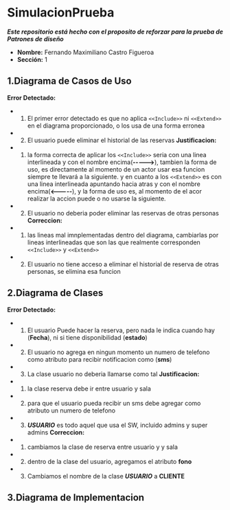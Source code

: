 # SimulacionPrueba
***Este repositorio está hecho con el proposito de reforzar para la prueba de Patrones de diseño***
- **Nombre:** Fernando Maximiliano Castro Figueroa
- **Sección:** 1

## 1.Diagrama de Casos de Uso
**Error Detectado:**
- 1. El primer error detectado es que no aplica `<<Include>>` ni `<<Extend>>` en el diagrama proporcionado, o los usa de una forma erronea
- 2. El usuario puede eliminar el historial de las reservas
**Justificacion:**
- 1. la forma correcta de aplicar los `<<Include>>` seria con una linea interlineada y con el nombre encima(**----->**), tambien la forma de uso, es directamente al momento de un actor usar esa funcion siempre te llevará a la siguiente.
     y en cuanto a los `<<Extend>>` es con una linea interlineada apuntando hacia atras y con el nombre encima(**<-----**), y la forma de uso es, al momento de el acor realizar la accion puede o no usarse la siguiente.
- 2. El usuario no deberia poder eliminar las reservas de otras personas
**Correccion:**
- 1. las lineas mal imnplementadas dentro del diagrama, cambiarlas por lineas interlineadas que son las que realmente corresponden `<<Include>>` y `<<Extend>>`
- 2. El usuario no tiene acceso a eliminar el historial de reserva de otras personas, se elimina esa funcion

## 2.Diagrama de Clases
**Error Detectado:**
- 1. El usuario Puede hacer la reserva, pero nada le indica cuando hay (**Fecha**), ni si tiene disponibilidad (**estado**)
- 2. El usuario no agrega en ningun momento un numero de telefono como atributo para recibir notificacion como (**sms**)
- 3. La clase usuario no deberia llamarse como tal
**Justificacion:**
- 1. la clase reserva debe ir entre usuario y sala
- 2. para que el usuario pueda recibir un sms debe agregar como atributo un numero de telefono
- 3. ***USUARIO*** es todo aquel que usa el SW, incluido admins y super admins
**Correccion:**
- 1. cambiamos la clase de reserva entre usuario y y sala
- 2. dentro de la clase del usuario, agregamos el atributo **fono**
- 3. Cambiamos el nombre de la clase ***USUARIO*** a **CLIENTE** 

## 3.Diagrama de Implementacion
